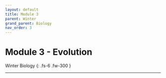 ```yaml
---
layout: default
title: Module 3
parent: Winter
grand_parent: Biology
nav_order: 3
---
```


# Module 3 - Evolution

Winter Biology
{: .fs-6 .fw-300 }

---
